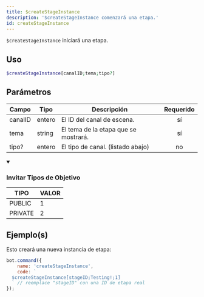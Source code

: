 ```yaml
---
title: $createStageInstance
description: '$createStageInstance comenzará una etapa.'
id: createStageInstance
---
```


`$createStageInstance` iniciará una etapa.

## Uso

```php
$createStageInstance[canalID;tema;tipo?]
```

## Parámetros

| Campo   | Tipo   | Descripción                          | Requerido |
| ------- | ------ | ------------------------------------ |:---------:|
| canalID | entero | El ID del canal de escena.           |    sí     |
| tema    | string | El tema de la etapa que se mostrará. |    sí     |
| tipo?   | entero | El tipo de canal. (listado abajo)    |    no     |

<details open>
  <summary><h3> Invitar Tipos de Objetivo </h3></summary>

| TIPO    | VALOR |
| ------- | ----- |
| PUBLIC  | 1     |
| PRIVATE | 2     |

</details>

## Ejemplo(s)

Esto creará una nueva instancia de etapa:

```javascript
bot.command({
    name: 'createStageInstance',
    code: `
  $createStageInstance[stageID;Testing!;1] 
  ` // reemplace "stageID" con una ID de etapa real
});
```
